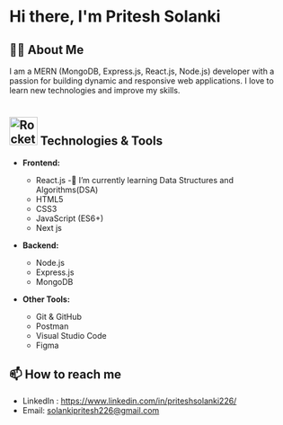 # Hi there, I'm Pritesh Solanki

## 👨‍💻 About Me
I am a MERN (MongoDB, Express.js, React.js, Node.js) developer with a passion for building dynamic and responsive web applications. I love to learn new technologies and improve my skills.

## <img src="https://media.tenor.com/QhRvvwpCdVoAAAAi/rocket.gif" width="50" height="50" alt="Rocket GIF" style="margin-top: 10px;"> Technologies & Tools
  - **Frontend:**
    - React.js                                         -🌱 I’m currently learning Data Structures and Algorithms(DSA)
    - HTML5
    - CSS3
    - JavaScript (ES6+)
    - Next js
 - **Backend:**       
    - Node.js
    - Express.js
    - MongoDB

 - **Other Tools:**
    - Git & GitHub
    - Postman
    - Visual Studio Code
    - Figma
   

## 📫 How to reach me
- LinkedIn : https://www.linkedin.com/in/priteshsolanki226/
- Email: solankipritesh226@gmail.com

